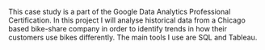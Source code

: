 This case study is a part of the Google Data Analytics Professional Certification. In this project I will analyse historical data from a Chicago based bike-share company in order to identify trends in how their customers use bikes differently. The main tools I use are SQL and Tableau. 
